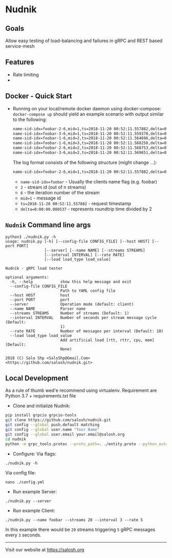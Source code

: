 Nudnik
======

Goals
-----

Allow easy testing of load-balancing and failures in gRPC and REST based service-mesh

Features
--------

 - Rate limiting
 -

Docker - Quick Start
--------------------

* Running on your local/remote docker daemon using docker-compose:
  `docker-compose up`
  should yield an example scenario with output similar to the following:

  ```sh
  name-sid-idx=foobar-2-6,mid=1,ts=2018-11-20 00:52:11.557882,delta=0:00:00.008537
  name-sid-idx=foobar-3-6,mid=1,ts=2018-11-20 00:52:11.559378,delta=0:00:00.007551
  name-sid-idx=foobar-1-6,mid=2,ts=2018-11-20 00:52:11.564696,delta=0:00:00.002975
  name-sid-idx=foobar-1-6,mid=3,ts=2018-11-20 00:52:11.568250,delta=0:00:00.001183
  name-sid-idx=foobar-2-6,mid=2,ts=2018-11-20 00:52:11.568753,delta=0:00:00.002804
  name-sid-idx=foobar-3-6,mid=2,ts=2018-11-20 00:52:11.569651,delta=0:00:00.002318
  ```

  The log format consists of the following structure (might change ...):
  ```sh
  name-sid-idx=foobar-2-6,mid=1,ts=2018-11-20 00:52:11.557882,delta=0:00:00.008537
  ```
  * `name-sid-idx=foobar` - Usually the clients name flag (e.g. foobar)
  * `2` - stream id (out of n streams)
  * `6` - the iteration number of the stream
  * `mid=1` - message id
  * `ts=2018-11-20 00:52:11.557882` - request timestamp
  * `delta=0:00:00.008537` - represents roundtrip time divided by 2

`Nudnik` Command line args
------------------------
```
python3 ./nudnik.py -h
usage: nudnik.py [-h] [--config-file CONFIG_FILE] [--host HOST] [--port PORT]
                 [--server] [--name NAME] [--streams STREAMS]
                 [--interval INTERVAL] [--rate RATE]
                 [--load load_type load_value]

Nudnik - gRPC load tester

optional arguments:
  -h, --help            show this help message and exit
  --config-file CONFIG_FILE
                        Path to YAML config file
  --host HOST           host
  --port PORT           port
  --server              Operation mode (default: client)
  --name NAME           Parser name
  --streams STREAMS     Number of streams (Default: 1)
  --interval INTERVAL   Number of seconds per stream message cycle (Default:
                        1)
  --rate RATE           Number of messages per interval (Default: 10)
  --load load_type load_value
                        Add artificial load [rtt, rttr, cpu, mem] (Default:
                        None)

2018 (C) Salo Shp <SaloShp@Gmail.Com> <https://github.com/salosh/nudnik.git>
```


Local Development
-----------------
As a rule of thumb wed'e recommend using virtualenv.
Requirement are Python 3.7 + requirements.txt file



 * Clone and initialize Nudnik:
```sh
pip install grpcio grpcio-tools                          
git clone https://github.com/salosh/nudnik.git
git config --global push.default matching
git config --global user.name "Your Name"
git config --global user.email your.email@salosh.org
cd nudnik
python -m grpc_tools.protoc --proto_path=. ./entity.proto --python_out=. --grpc_python_out=.
```

 * Configure:
Via flags:
```shell
./nudnik.py -h
```
Via config file:
```shell  
nano ./config.yml     
```

 * Run example Server:
```shell
./nudnik.py --server
```

 * Run example Client:
```shell
./nudnik.py --name foobar --streams 20 --interval 3 --rate 5
```
In this example there would be `20` streams triggering `5` gRPC messages every `3` seconds.



* * *
Visit our website at https://salosh.org
